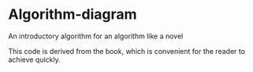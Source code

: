# Algorithm-diagram
 An introductory algorithm for an algorithm like a novel


This code is derived from the book, which is convenient for the reader to achieve quickly.